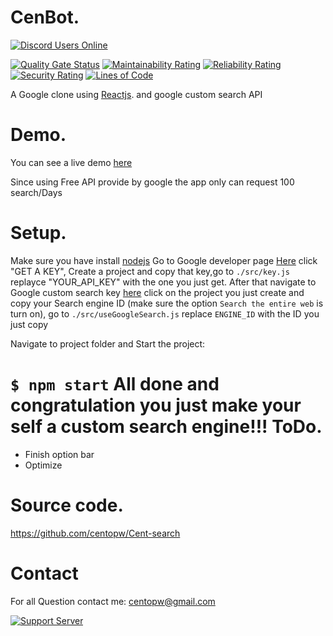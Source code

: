 
CenBot.
===========
[![Discord Users Online](https://discordapp.com/api/guilds/483209992980135936/widget.png?style=shield)](https://discord.gg/BVu2SaC)

[![Quality Gate Status](https://sonarcloud.io/api/project_badges/measure?project=centopw_Cen-search&metric=alert_status)](https://sonarcloud.io/dashboard?id=centopw_CenBot)
[![Maintainability Rating](https://sonarcloud.io/api/project_badges/measure?project=centopw_Cen-search&metric=sqale_rating)](https://sonarcloud.io/dashboard?id=centopw_CenBot)
[![Reliability Rating](https://sonarcloud.io/api/project_badges/measure?project=centopw_CenBot&metric=reliability_rating)](https://sonarcloud.io/dashboard?id=centopw_CenBot)
[![Security Rating](https://sonarcloud.io/api/project_badges/measure?project=centopw_CenBot&metric=security_rating)](https://sonarcloud.io/dashboard?id=centopw_CenBot)
[![Lines of Code](https://sonarcloud.io/api/project_badges/measure?project=centopw_CenBot&metric=ncloc)](https://sonarcloud.io/dashboard?id=centopw_CenBot)

A Google clone using [Reactjs](https://reactjs.org/). and google custom search API

Demo.
=============
 You can see a live demo [here](https://cent-search.web.app)
 
 Since using Free API provide by google the app only can request 100 search/Days

Setup.
=============

Make sure you have install [nodejs](https://nodejs.org)
Go to Google developer page [Here](https://developers.google.com/custom-search/v1/overview#api_key)  click "GET A KEY", Create a project and copy that key,go to ``./src/key.js`` replayce "YOUR_API_KEY" with the one you just get.
After that navigate to Google custom search key [here](https://cse.google.com/cse/all) click on the project you just create and copy your Search engine ID (make sure the option ``Search the entire web`` is turn on), go to ``./src/useGoogleSearch.js`` replace ``ENGINE_ID`` with the ID you just copy

Navigate to project folder and Start the project:
   
   ``$ npm start``
All done and congratulation you just make your self a custom search engine!!!
ToDo.
====

 - Finish option bar
 - Optimize
 
 
Source code.
===========

https://github.com/centopw/Cent-search

Contact
=======
For all Question contact me:
centopw@gmail.com


[![Support Server](https://discordapp.com/api/guilds/483209992980135936/widget.png?style=banner3)](https://discord.gg/BVu2SaC)
